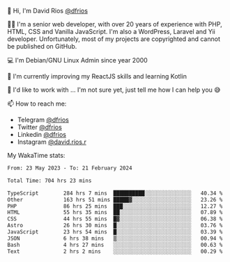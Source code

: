 👋 Hi, I'm David Rios [@dfrios](https://github.com/dfrios)

👨‍💻 I'm a senior web developer, with over 20 years of experience with PHP, HTML, CSS and Vanilla JavaScript. I'm also a WordPress, Laravel and Yii developer. Unfortunately, most of my projects are copyrighted and cannot be published on GitHub.

💻 I'm Debian/GNU Linux Admin since year 2000

🌱 I'm currently improving my ReactJS skills and learning Kotlin

💞️ I'd like to work with ... I'm not sure yet, just tell me how I can help you 😅


📫 How to reach me:
* Telegram [@dfrios](https://t.me/dfrios)
* Twitter [@dfrios](https://twitter.com/dfrios)
* Linkedin [@dfrios](https://linkedin.com/in/dfrios)
* Instagram [@david.rios.r](https://instagram.com/david.rios.r)



My WakaTime stats:
<!--START_SECTION:waka-->

```txt
From: 23 May 2023 - To: 21 February 2024

Total Time: 704 hrs 23 mins

TypeScript        284 hrs 7 mins  ██████████░░░░░░░░░░░░░░░   40.34 %
Other             163 hrs 51 mins █████▓░░░░░░░░░░░░░░░░░░░   23.26 %
PHP               86 hrs 25 mins  ███░░░░░░░░░░░░░░░░░░░░░░   12.27 %
HTML              55 hrs 35 mins  ██░░░░░░░░░░░░░░░░░░░░░░░   07.89 %
CSS               44 hrs 55 mins  █▓░░░░░░░░░░░░░░░░░░░░░░░   06.38 %
Astro             26 hrs 30 mins  █░░░░░░░░░░░░░░░░░░░░░░░░   03.76 %
JavaScript        23 hrs 54 mins  █░░░░░░░░░░░░░░░░░░░░░░░░   03.39 %
JSON              6 hrs 38 mins   ▒░░░░░░░░░░░░░░░░░░░░░░░░   00.94 %
Bash              4 hrs 27 mins   ░░░░░░░░░░░░░░░░░░░░░░░░░   00.63 %
Text              2 hrs 2 mins    ░░░░░░░░░░░░░░░░░░░░░░░░░   00.29 %
```

<!--END_SECTION:waka-->
